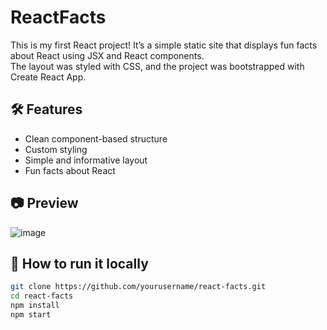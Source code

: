 # ReactFacts

This is my first React project! It’s a simple static site that displays fun facts about React using JSX and React components.  
The layout was styled with CSS, and the project was bootstrapped with Create React App.

## 🛠️ Features
- Clean component-based structure
- Custom styling
- Simple and informative layout
- Fun facts about React

## 📷 Preview
![image](https://github.com/user-attachments/assets/27974442-f1a7-4b41-b057-942d6286f73b)

## 🚀 How to run it locally

```bash
git clone https://github.com/yourusername/react-facts.git
cd react-facts
npm install
npm start
